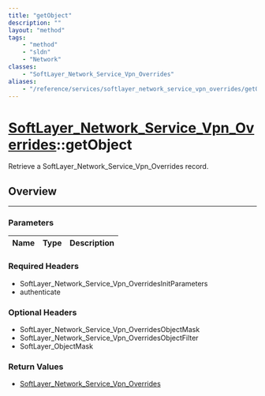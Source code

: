 ```yaml
---
title: "getObject"
description: ""
layout: "method"
tags:
    - "method"
    - "sldn"
    - "Network"
classes:
    - "SoftLayer_Network_Service_Vpn_Overrides"
aliases:
    - "/reference/services/softlayer_network_service_vpn_overrides/getObject"
---
```

# [SoftLayer_Network_Service_Vpn_Overrides](/reference/services/SoftLayer_Network_Service_Vpn_Overrides)::getObject

Retrieve a SoftLayer_Network_Service_Vpn_Overrides record.


## Overview 


-----

### Parameters 
|Name | Type | Description |
| --- | --- | --- |


### Required Headers
* SoftLayer_Network_Service_Vpn_OverridesInitParameters
* authenticate


### Optional Headers
* SoftLayer_Network_Service_Vpn_OverridesObjectMask
* SoftLayer_Network_Service_Vpn_OverridesObjectFilter
* SoftLayer_ObjectMask

### Return Values
* <a href='/reference/datatypes/SoftLayer_Network_Service_Vpn_Overrides'>SoftLayer_Network_Service_Vpn_Overrides </a>




